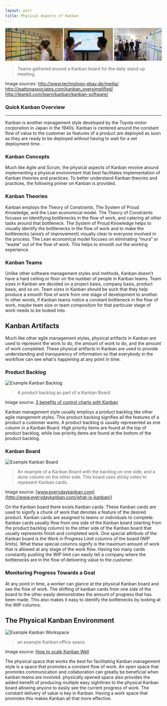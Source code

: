 ```yaml
---
layout: post
title: Physical Aspects of Kanban
---
```


![Example Kanban gatherings](https://raw.githubusercontent.com/css566/css566.github.io/gh-pages/images/SM_Unit_Physical_Kanban_4.png)  
> Teams gathered around a Kanban board for the daily stand up meeting.  


Image sources: http://www.technology-ebay.de/media/  
http://jpattonassociates.com/kanban_oversimplified/  
http://leankit.com/learn/kanban/kanban-software/  


### Quick Kanban Overview
-----
Kanban is another management style developed by the Toyota motor corporation in Japan in the 1940s. Kanban is centered around the constant flow of value to the customer as features of a product are deployed as soon as they are ready to be deployed without having to wait for a set deployment time.

### Kanban Concepts
Much like Agile and Scrum, the physical aspects of Kanban revolve around implementing a physical environment that best facilitates implementation of Kanban theories and practices. To better understand Kanban theories and practices, the following primer on Kanban is provided.

### Kanban Theories
Kanban employs the Theory of Constraints, The System of Proud Knowledge, and the Lean economical model. The Theory of Constraints focuses on identifying bottlenecks in the flow of work, and catering all other tasks around that bottleneck. The System of Proud Knowledge helps to visually identify the bottlenecks in the flow of work and to make the bottlenecks (area’s of improvement) visually clear to everyone involved in the process. The Lean economical model focuses on eliminating “mura” or “waste” out of the flow of work. This helps to smooth out the working experience.  

### Kanban Teams
Unlike other software management styles and methods, Kanban doesn’t have a hard ceiling or floor on the number of people in Kanban teams. Team sizes in Kanban are decided on a project basis, company basis, product basis, and so on. Team sizes in Kanban should be such that they help produce a smooth flow of work from one stage of development to another. In other words, if Kanban teams notice a constant bottleneck in the flow of work, maybe team size or team composition for that particular stage of work needs to be looked into.

## Kanban Artifacts
Much like other agile management styles, physical artifacts in Kanban are used to represent the work to do, the amount of work to do, and the amount of work completed. These physical artifacts in Kanban are used to provide understanding and transparency of information so that everybody in the workflow can see what's happening at any point in time.

### Product Backlog
![Example Kanban Backlog](https://kodcu.com/wp/wp-content/uploads/2013/07/kanban-board.jpg)  

> A product backlog as part of a Kanban Board 

Image source: [3 benefits of control charts with Kanban](https://en.kodcu.com/2013/09/3-benefits-of-control-charts-with-kanban/)  

Kanban management style usually employs a product backlog like other agile mangement styles. This product backlog signifies all the features of a product a customer wants. A product backlog is usually represented as one column in a Kanban Board. High priority items are found at the top of product backlog, while low priority items are found at the bottom of the product backlog.




### Kanban Board
![Example Kanban Board](http://i1.wp.com/www.everydaykanban.com/wp-content/uploads/2012/03/kanban-board.png)

> An example of a Kanban Board with the backlog on one side, and a done column on the other side. This board uses sticky notes to represent Kanban cards.

Image source: [www.everydaykanban.com](http://www.everydaykanban.com/what-is-kanban/)

On the Kanban board there exists Kanban cards. These Kanban cards are used to signify a chunk of work that denotes a feature of the desired product. Kanban cards are assigned to teams or individuals to complete. Kanban cards usually flow from one side of the Kanban board (starting from the product backlog column) to the other side of the Kanban board that usually represents finish and completed work. One special attribute of the Kanban board is the Work in Progress Limit columns of the board (WIP limits). What these special columns signify is the maximum amount of work that is allowed at any stage of the work flow. Having too many cards constantly pushing the WIP limit can easily tell a company where the bottlenecks are in the flow of delivering value to the customer.  


### Monitoring Progress Towards a Goal
At any point in time, a worker can glance at the physical Kanban board and see the flow of work. The shifting of kanban cards from one side of the board to the other easily demonstrates the amount of progress that has been made. This also makes it easy to identify the bottlenecks by looking at the WIP columns. 

## The Physical Kanban Environment 
![Example Kanban Workspace](http://static.kanbantool.com/blog/how-to-scale-kanban-well.PNG)  

> an example Kanban office space.

Image source: [How to scale Kanban Well](http://kanbantool.com/blog/how-to-scale-kanban-well)

The physical space that works the best for facilitating Kanban management style is a space that promotes a constant flow of work. An open space that promotes communication and collaboration can greatly be beneficial when kanban teams are involved. physically opened space also provides the added benefit of producing multiple easy sightlines to the physical Kanban board allowing anyone to easily see the current progress of work. The constant delivery of value is key in Kanban. Having a work space that promotes this makes Kanban all that more effective.

